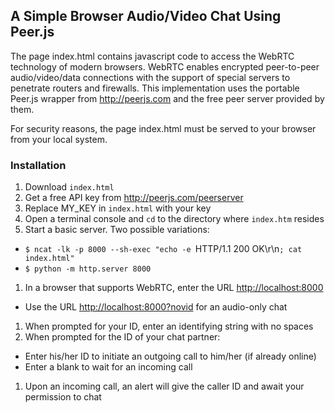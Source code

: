 ## A Simple Browser Audio/Video Chat Using Peer.js

The page index.html contains javascript code to access the WebRTC technology of modern browsers. WebRTC enables encrypted peer-to-peer audio/video/data connections with the support of special servers to penetrate routers and firewalls. This implementation uses the portable Peer.js wrapper from http://peerjs.com and the free peer server provided by them.

For security reasons, the page index.html must be served to your browser from your local system.

### Installation

1. Download `index.html`
1. Get a free API key from http://peerjs.com/peerserver
1. Replace MY_KEY in `index.html` with your key
1. Open a terminal console and `cd` to the directory where `index.htm` resides
1. Start a basic server. Two possible variations:
  * `$ ncat -lk -p 8000 --sh-exec "echo -e `HTTP/1.1 200 OK\r\n`; cat index.html"`
  * `$ python -m http.server 8000`
1. In a browser that supports WebRTC, enter the URL [http://localhost:8000](http://localhost:8000)
  * Use the URL [http://localhost:8000?novid](http://localhost:8000?novid) for an audio-only chat
1. When prompted for your ID, enter an identifying string with no spaces
1. When prompted for the ID of your chat partner:
  * Enter his/her ID to initiate an outgoing call to him/her (if already online)
  * Enter a blank to wait for an incoming call
1. Upon an incoming call, an alert will give the caller ID and await your permission to chat
